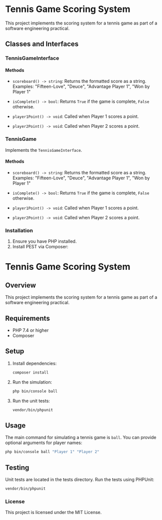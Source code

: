 # Tennis Game Scoring System

This project implements the scoring system for a tennis game as part of a software engineering practical.

## Classes and Interfaces

### TennisGameInterface

#### Methods

- `scoreboard() -> string`: Returns the formatted score as a string. Examples: "Fifteen-Love", "Deuce", "Advantage Player 1", "Won by Player 1"

- `isComplete() -> bool`: Returns `True` if the game is complete, `False` otherwise.

- `player1Point() -> void`: Called when Player 1 scores a point.

- `player2Point() -> void`: Called when Player 2 scores a point.

### TennisGame

Implements the `TennisGameInterface`.

#### Methods

- `scoreboard() -> string`: Returns the formatted score as a string. Examples: "Fifteen-Love", "Deuce", "Advantage Player 1", "Won by Player 1"

- `isComplete() -> bool`: Returns `True` if the game is complete, `False` otherwise.

- `player1Point() -> void`: Called when Player 1 scores a point.

- `player2Point() -> void`: Called when Player 2 scores a point.

### Installation

1. Ensure you have PHP installed.
2. Install PEST via Composer:

# Tennis Game Scoring System

## Overview

This project implements the scoring system for a tennis game as part of a software engineering practical.

## Requirements

- PHP 7.4 or higher
- Composer

## Setup

1. Install dependencies:
    ```bash
    composer install
    ```

2. Run the simulation:
    ```bash
    php bin/console ball
    ```

3. Run the unit tests:
    ```bash
    vendor/bin/phpunit
    ```

## Usage

The main command for simulating a tennis game is `ball`. You can provide optional arguments for player names:

```bash
php bin/console ball "Player 1" "Player 2"
```

## Testing
Unit tests are located in the tests directory. Run the tests using PHPUnit:

```bash
vendor/bin/phpunit
```

### License
This project is licensed under the MIT License.
